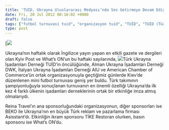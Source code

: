 ```yaml
---
title: 'TUİD, Ukrayna Uluslararası Medyası’nda Ses Getirmeye Devam Ediyor'
date: Fri, 20 Jul 2012 08:16:02 +0000
draft: false
tags: ["futbol turnuvasi tuid", "organizasyon tuid", "TUİD", "TUİD (Türk Ukrayna İşadamları Derneği)"]
type: post
---
```


[![](https://burakpehlivan.org/tuid_images/kyiv-post.jpg)

Ukrayna’nın haftalık olarak İngilizce yayın yapan en etkili gazete ve dergileri olan Kyiv Post ve What’s ON’un bu haftaki sayılarında, ![](https://lh4.googleusercontent.com/-_axmiD4iZhk/T_KOJwCcGfI/AAAAAAAAADc/vG6_jDC-wCg/s505/403800_3127792648452_583321446_n.png)Türk Ukrayna İşadamları Derneği TUİD’in öncülüğünde, Alman Ukrayna İşadamları Derneği DWK, İtalyan Ukrayna İşadamları Derneği AIU ve American Chamber of Commerce’ün ortak organizasyonuyla geçtiğimiz günlerde Kiev’de düzenlenen mini futbol turnuvası geniş yer buldu. Türk takımının şampiyonluğuyla sonuçlanan turnuvanın en önemli özelliği Ukrayna’da ilk kez 4 farklı ülkenin işadamları derneklerinin ortak bir etkinliğe imza atmış olmalarıydı.

Reina Travel’ın ana sponsorluğundaki organizasyonun, diğer sponsorları ise BEKO ile Ukrayna’nın en büyük Türk reklam ve pazarlama firması Asisstant’dı. Etkinliğin ikram sponsoru TİKE Restoran olurken, basın sponsoru ise What’s ON’du.